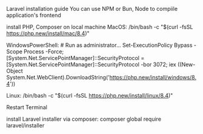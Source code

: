 Laravel installation guide
You can use NPM or Bun, Node to compiile application's frontend

install PHP, Composer on local machine
MacOS:  /bin/bash -c "$(curl -fsSL https://php.new/install/mac/8.4)"

WindowsPowerShell:  # Run as administrator...
Set-ExecutionPolicy Bypass -Scope Process -Force; [System.Net.ServicePointManager]::SecurityProtocol = [System.Net.ServicePointManager]::SecurityProtocol -bor 3072; iex ((New-Object System.Net.WebClient).DownloadString('https://php.new/install/windows/8.4'))


Linux:  /bin/bash -c "$(curl -fsSL https://php.new/install/linux/8.4)"



Restart Terminal 

install Laravel installer via composer:
    composer global require laravel/installer

